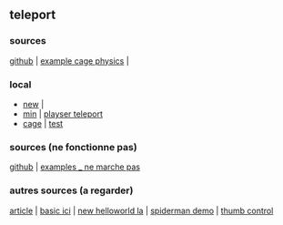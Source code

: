 ## teleport

### sources
[github](https://github.com/TakashiYoshinaga/Oculus-Quest-Interaction-Sample) |
[example cage physics](https://quest-demo.glitch.me/) |

### local
* [new](./new.html) |
* [min](https://eminet666.github.io/eminet_VR/x_test/teleport/min.html) |
[playser teleport](https://eminet666.github.io/eminet_VR/x_test/teleport/player_teleport.html)
* [cage](https://eminet666.github.io/eminet_VR/x_test/teleport/cage.html) |
[test](https://eminet666.github.io/eminet_VR/x_test/teleport/temple_chinois.html) 

### sources (ne fonctionne pas) 
[github](https://github.com/fernandojsg/aframe-teleport-controls) |
[examples _ ne marche pas](https://fernandojsg.com/aframe-teleport-controls/)

### autres sources (a regarder)
[article](https://michael-mcanally.medium.com/basic-movement-and-teleportation-in-vr-with-a-frame-114a59767ffc) |
[basic ici](https://eminet666.github.io/eminet_VR/x_test/teleport/basic_mouvement.html) |
[new helloworld la](https://rocketvirtual.com/aframePACKAGE/AdvancedHelloWorld.html) |
[spiderman demo](https://spiderman.webvr.link/) |
[thumb control](https://supermedium.com/superframe/components/thumb-controls/examples/basic/)